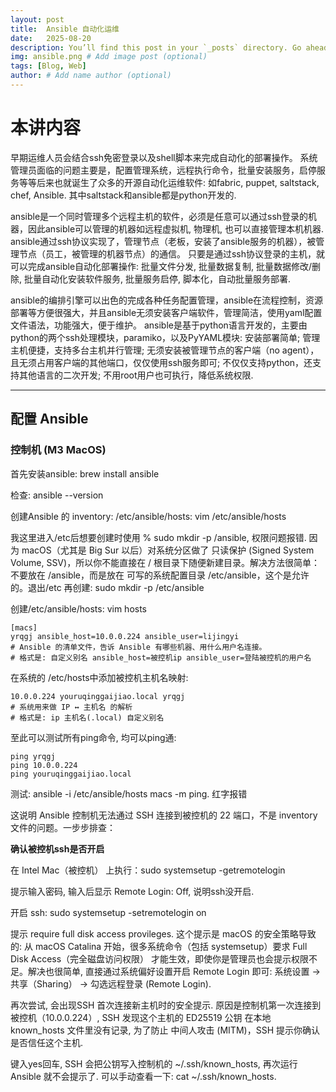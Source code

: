 ```yaml
---
layout: post
title:  Ansible 自动化运维
date:   2025-08-20
description: You’ll find this post in your `_posts` directory. Go ahead and edit it and re-build the site to see your changes. # Add post description (optional)
img: ansible.png # Add image post (optional)
tags: [Blog, Web]
author: # Add name author (optional)
---
```

# 本讲内容

早期运维人员会结合ssh免密登录以及shell脚本来完成自动化的部署操作。
系统管理员面临的问题主要是，配置管理系统，远程执行命令，批量安装服务，启停服务等等后来也就诞生了众多的开源自动化运维软件: 如fabric, puppet, saltstack, chef, Ansible. 其中saltstack和ansible都是python开发的.

ansible是一个同时管理多个远程主机的软件，必须是任意可以通过ssh登录的机器，因此ansible可以管理的机器如远程虚拟机, 物理机, 也可以直接管理本机机器.
ansible通过ssh协议实现了，管理节点（老板，安装了ansible服务的机器），被管理节点（员工，被管理的机器节点）的通信。
只要是通过ssh协议登录的主机，就可以完成ansible自动化部署操作: 批量文件分发, 批量数据复制, 批量数据修改/删除, 批量自动化安装软件服务, 批量服务启停, 脚本化，自动批量服务部署.

ansible的编排引擎可以出色的完成各种任务配置管理，ansible在流程控制，资源部署等方便很强大，并且ansible无须安装客户端软件，管理简洁，使用yaml配置文件语法，功能强大，便于维护。
ansible是基于python语言开发的，主要由python的两个ssh处理模块，paramiko，以及PyYAML模块: 安装部署简单; 管理主机便捷，支持多台主机并行管理; 无须安装被管理节点的客户端（no agent），且无须占用客户端的其他端口，仅仅使用ssh服务即可; 不仅仅支持python，还支持其他语言的二次开发; 不用root用户也可执行，降低系统权限.


---

## 配置 Ansible

### 控制机 (M3 MacOS)

首先安装ansible: brew install ansible

检查: ansible --version

创建Ansible 的 inventory: /etc/ansible/hosts: vim /etc/ansible/hosts

我这里进入/etc后想要创建时使用 % sudo mkdir -p /ansible, 权限问题报错. 因为 macOS（尤其是 Big Sur 以后）对系统分区做了 只读保护 (Signed System Volume, SSV)，所以你不能直接在 / 根目录下随便新建目录。解决方法很简单：不要放在 /ansible，而是放在 可写的系统配置目录 /etc/ansible，这个是允许的。退出/etc 再创建:  sudo mkdir -p /etc/ansible

创建/etc/ansible/hosts: vim hosts

```
[macs]
yrqgj ansible_host=10.0.0.224 ansible_user=lijingyi
# Ansible 的清单文件，告诉 Ansible 有哪些机器、用什么用户名连接。
# 格式是: 自定义别名 ansible_host=被控机ip ansible_user=登陆被控机的用户名                                                         
```

在系统的 /etc/hosts中添加被控机主机名映射: 

```
10.0.0.224 youruqinggaijiao.local yrqgj
# 系统用来做 IP ↔ 主机名 的解析
# 格式是: ip 主机名(.local) 自定义别名
```

至此可以测试所有ping命令, 均可以ping通:

```
ping yrqgj 
ping 10.0.0.224
ping youruqinggaijiao.local

```

测试: ansible -i /etc/ansible/hosts macs -m ping. 红字报错

这说明 Ansible 控制机无法通过 SSH 连接到被控机的 22 端口，不是 inventory 文件的问题。一步步排查：

**确认被控机ssh是否开启**

在 Intel Mac（被控机） 上执行：sudo systemsetup -getremotelogin

提示输入密码, 输入后显示 Remote Login: Off, 说明ssh没开启.

开启 ssh: sudo systemsetup -setremotelogin on

提示 require full disk access provileges. 这个提示是 macOS 的安全策略导致的: 从 macOS Catalina 开始，很多系统命令（包括 systemsetup）要求 Full Disk Access（完全磁盘访问权限） 才能生效，即使你是管理员也会提示权限不足。解决也很简单, 直接通过系统偏好设置开启 Remote Login 即可: 系统设置 → 共享（Sharing） → 勾选远程登录 (Remote Login).

再次尝试, 会出现SSH 首次连接新主机时的安全提示. 原因是控制机第一次连接到被控机（10.0.0.224）, SSH 发现这个主机的 ED25519 公钥 在本地 known_hosts 文件里没有记录, 为了防止 中间人攻击 (MITM)，SSH 提示你确认是否信任这个主机. 

键入yes回车, SSH 会把公钥写入控制机的 ~/.ssh/known_hosts, 再次运行 Ansible 就不会提示了. 可以手动查看一下: cat ~/.ssh/known_hosts.

